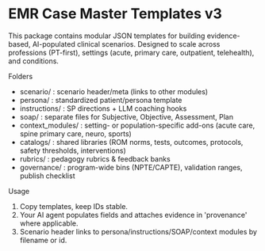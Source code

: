 EMR Case Master Templates v3
============================
This package contains modular JSON templates for building evidence-based, AI-populated clinical scenarios.
Designed to scale across professions (PT-first), settings (acute, primary care, outpatient, telehealth), and conditions.

Folders
- scenario/ : scenario header/meta (links to other modules)
- persona/ : standardized patient/persona template
- instructions/ : SP directions + LLM coaching hooks
- soap/ : separate files for Subjective, Objective, Assessment, Plan
- context_modules/ : setting- or population-specific add-ons (acute care, spine primary care, neuro, sports)
- catalogs/ : shared libraries (ROM norms, tests, outcomes, protocols, safety thresholds, interventions)
- rubrics/ : pedagogy rubrics & feedback banks
- governance/ : program-wide bins (NPTE/CAPTE), validation ranges, publish checklist

Usage
1) Copy templates, keep IDs stable. 
2) Your AI agent populates fields and attaches evidence in 'provenance' where applicable.
3) Scenario header links to persona/instructions/SOAP/context modules by filename or id.
